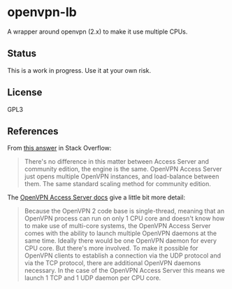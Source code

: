 # openvpn-lb

A wrapper around openvpn (2.x) to make it use multiple CPUs.

## Status

This is a work in progress. Use it at your own risk.

## License

GPL3

## References

From [this answer](https://serverfault.com/a/1024171) in Stack Overflow:

> There's no difference in this matter between Access Server and community edition, the engine is the same.
> OpenVPN Access Server just opens multiple OpenVPN instances, and load-balance between them. The same standard scaling method for community edition.


The [OpenVPN Access Server docs](https://openvpn.net/vpn-server-resources/advanced-option-settings-on-the-command-line/)
give a little bit more detail:

> Because the OpenVPN 2 code base is single-thread, meaning that an OpenVPN
> process can run on only 1 CPU core and doesn't know how to make use of
> multi-core systems, the OpenVPN Access Server comes with the ability to launch
> multiple OpenVPN daemons at the same time. Ideally there would be one OpenVPN
> daemon for every CPU core. But there's more involved. To make it possible for
> OpenVPN clients to establish a connection via the UDP protocol and via the TCP
> protocol, there are additional OpenVPN daemons necessary. In the case of the
> OpenVPN Access Server this means we launch 1 TCP and 1 UDP daemon per CPU core.
